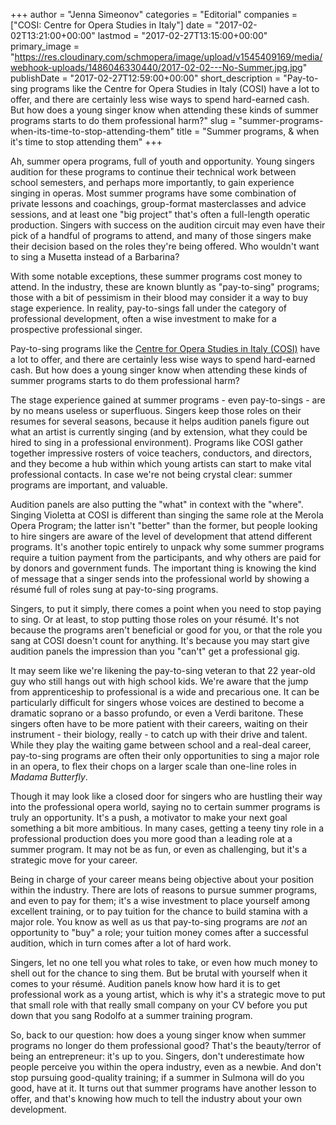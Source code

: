 +++
author = "Jenna Simeonov"
categories = "Editorial"
companies = ["COSI: Centre for Opera Studies in Italy"]
date = "2017-02-02T13:21:00+00:00"
lastmod = "2017-02-27T13:15:00+00:00"
primary_image = "https://res.cloudinary.com/schmopera/image/upload/v1545409169/media/webhook-uploads/1486046330440/2017-02-02---No-Summer.jpg.jpg"
publishDate = "2017-02-27T12:59:00+00:00"
short_description = "Pay-to-sing programs like the Centre for Opera Studies in Italy (COSI) have a lot to offer, and there are certainly less wise ways to spend hard-earned cash. But how does a young singer know when attending these kinds of summer programs starts to do them professional harm?"
slug = "summer-programs-when-its-time-to-stop-attending-them"
title = "Summer programs, &amp; when it&#039;s time to stop attending them"
+++

Ah, summer opera programs, full of youth and opportunity. Young singers audition for these programs to continue their technical work between school semesters, and perhaps more importantly, to gain experience singing in operas. Most summer programs have some combination of private lessons and coachings, group-format masterclasses and advice sessions, and at least one "big project" that's often a full-length operatic production. Singers with success on the audition circuit may even have their pick of a handful of programs to attend, and many of those singers make their decision based on the roles they're being offered. Who wouldn't want to sing a Musetta instead of a Barbarina?

With some notable exceptions, these summer programs cost money to attend. In the industry, these are known bluntly as "pay-to-sing" programs; those with a bit of pessimism in their blood may consider it a way to buy stage experience. In reality, pay-to-sings fall under the category of professional development, often a wise investment to make for a prospective professional singer.

Pay-to-sing programs like the [Centre for Opera Studies in Italy (COSI)](http://www.co-si.com/) have a lot to offer, and there are certainly less wise ways to spend hard-earned cash. But how does a young singer know when attending these kinds of summer programs starts to do them professional harm?

The stage experience gained at summer programs - even pay-to-sings - are by no means useless or superfluous. Singers keep those roles on their resumes for several seasons, because it helps audition panels figure out what an artist is currently singing (and by extension, what they could be hired to sing in a professional environment). Programs like COSI gather together impressive rosters of voice teachers, conductors, and directors, and they become a hub within which young artists can start to make vital professional contacts. In case we're not being crystal clear: summer programs are important, and valuable.

Audition panels are also putting the "what" in context with the "where". Singing Violetta at COSI is different than singing the same role at the Merola Opera Program; the latter isn't "better" than the former, but people looking to hire singers are aware of the level of development that attend different programs. It's another topic entirely to unpack why some summer programs require a tuition payment from the participants, and why others are paid for by donors and government funds. The important thing is knowing the kind of message that a singer sends into the professional world by showing a résumé full of roles sung at pay-to-sing programs.

Singers, to put it simply, there comes a point when you need to stop paying to sing. Or at least, to stop putting those roles on your résumé. It's not because the programs aren't beneficial or good for you, or that the role you sang at COSI doesn't count for anything. It's because you may start give audition panels the impression than you "can't" get a professional gig.

It may seem like we're likening the pay-to-sing veteran to that 22 year-old guy who still hangs out with high school kids. We're aware that the jump from apprenticeship to professional is a wide and precarious one. It can be particularly difficult for singers whose voices are destined to become a dramatic soprano or a basso profundo, or even a Verdi baritone. These singers often have to be more patient with their careers, waiting on their instrument - their biology, really - to catch up with their drive and talent. While they play the waiting game between school and a real-deal career, pay-to-sing programs are often their only opportunities to sing a major role in an opera, to flex their chops on a larger scale than one-line roles in *Madama Butterfly*.

Though it may look like a closed door for singers who are hustling their way into the professional opera world, saying no to certain summer programs is truly an opportunity. It's a push, a motivator to make your next goal something a bit more ambitious. In many cases, getting a teeny tiny role in a professional production does you more good than a leading role at a summer program. It may not be as fun, or even as challenging, but it's a strategic move for your career.

Being in charge of your career means being objective about your position within the industry. There are lots of reasons to pursue summer programs, and even to pay for them; it's a wise investment to place yourself among excellent training, or to pay tuition for the chance to build stamina with a major role. You know as well as us that pay-to-sing programs are *not* an opportunity to "buy" a role; your tuition money comes after a successful audition, which in turn comes after a lot of hard work. 

Singers, let no one tell you what roles to take, or even how much money to shell out for the chance to sing them. But be brutal with yourself when it comes to your résumé. Audition panels know how hard it is to get professional work as a young artist, which is why it's a strategic move to put that small role with that really small company on your CV before you put down that you sang Rodolfo at a summer training program.

So, back to our question: how does a young singer know when summer programs no longer do them professional good? That's the beauty/terror of being an entrepreneur: it's up to you. Singers, don't underestimate how people perceive you within the opera industry, even as a newbie. And don't stop pursuing good-quality training; if a summer in Sulmona will do you good, have at it. It turns out that summer programs have another lesson to offer, and that's knowing how much to tell the industry about your own development.
